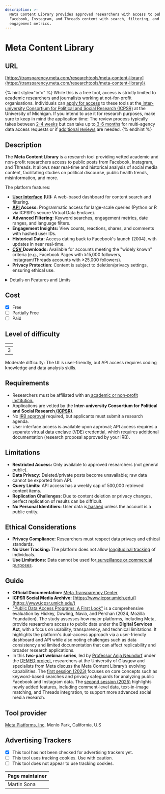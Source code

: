 ```yaml
---
description: >-
  Meta Content Library provides approved researchers with access to public
  Facebook, Instagram, and Threads content with search, filtering, and
  engagement metrics.
---
```


# Meta Content Library

## URL

[https://transparency.meta.com/researchtools/meta-content-library](https://transparency.meta.com/researchtools/meta-content-library)\


{% hint style="info" %}
While this is a free tool, access is strictly limited to academic researchers and journalists working at not-for-profit organisations. Individuals can [apply for access](https://docs.google.com/document/d/1iN4KOvFaYGZro23cB4j1FveouXMBcZnKl-yTUyx6fCg/) to these tools at the[ Inter-university Consortium for Political and Social Research (ICPSR)](https://en.wikipedia.org/wiki/Inter-university_Consortium_for_Political_and_Social_Research) at the University of Michigan. If you intend to use it for research purposes, make sure to keep in mind the application time: The review process typically takes between [2-4 weeks](https://socialmediaarchive.org/pages/?page=FAQs\&ln=en) but can take up to[ 3-6 months](https://www.researchdatagov.org/faq) for multi-agency data access requests or if [additional reviews](https://socialmediaarchive.org/pages/?page=Meta%20Content%20Library%20FAQs\&ln=en) are needed.&#x20;
{% endhint %}



## Description

The **Meta Content Library** is a research tool providing vetted academic and non-profit researchers access to public posts from Facebook, Instagram, and Threads. It allows near real-time and historical analysis of social media content, facilitating studies on political discourse, public health trends, misinformation, and more.

The platform features:

* [**User Interface**](https://en.wikipedia.org/wiki/User_interface) **(UI):** A web-based dashboard for content search and filtering.
* [**API** ](https://en.wikipedia.org/wiki/API)**Access:** Programmatic access for large-scale queries (Python or R via ICPSR's secure Virtual Data Enclave).
* **Advanced Filtering:** Keyword searches, engagement metrics, date ranges, and language filters.
* **Engagement Insights:** View counts, reactions, shares, and comments with hashed user IDs.
* **Historical Data:** Access dating back to Facebook's launch (2004), with updates in near real-time.
* [**CSV** ](https://en.wikipedia.org/wiki/Comma-separated_values)**Downloads:** Available for accounts meeting the "widely known" criteria (e.g., Facebook Pages with ≥15,000 followers, Instagram/Threads accounts with ≥25,000 followers).
* **Privacy Protection:** Content is subject to deletion/privacy settings, ensuring ethical use.

<details>

<summary>Details on Features and Limits</summary>

### Features and Functionality

* **Search Capabilities:** The Meta Content Library allows researchers to search across public Facebook and Instagram content with advanced filters. This includes keyword [queries with support for exact phrase matching](https://about.fb.com/news/2023/11/new-tools-to-support-independent-research/). Notably, the platform can even search for **text contained within images**, thanks to Meta’s OCR integration – searches now include[ text found in images posted on Facebook or Instagram](https://developers.facebook.com/docs/content-library-and-api/content-library-api/changelog)​.
* **UI and API Access:** The tool is accessible via a [web-based **graphical User Interface (UI)**](https://about.fb.com/news/2023/11/new-tools-to-support-independent-research/) as well as a [**programmatic API**](https://www.icpsr.umich.edu/web/about/cms/5231), both backed by the same near-real-time database of public content​​. This dual access means researchers can either interact with the data through a visual interface or query it using code, according to their needs.
* **Content Coverage:** Meta Content Library provides comprehensive access to public posts from [**Pages, Groups, and Events on Facebook**,](https://about.fb.com/news/2023/11/new-tools-to-support-independent-research/) plus public content from [**Instagram creator and business accounts**](https://www.icpsr.umich.edu/web/about/cms/5231)**.** As of [September 2024](https://about.fb.com/news/2023/11/new-tools-to-support-independent-research/), it was expanded to include **Threads** posts as well, further broadening the cross-platform scope of publicly accessible content​. All data is updated in near real-time, ensuring timely analysis.

### Engagement Metrics Available

* **Post Engagement Details:** For each post in the library, Meta provides engagement metrics. Researchers can see the number of **reactions** (including likes and other reactions), **comments**, and **shares** each post received​.
* **View Counts:** Importantly, the Content Library also surfaces **post view counts** – the number of times people viewed the post. This “exposure” data helps researchers understand reach, not just interaction. (For example, Meta notes that [_“the Content Library does provide view counts,”_](https://about.fb.com/news/2023/11/new-tools-to-support-independent-research/) giving insight into how many people potentially saw a piece of content​.)
* **Comments Data:** In addition to posts, **public comments** on Facebook (and recently Instagram comments via the API) are accessible, allowing analysis of discussion threads in public forums​. All these metrics and content types are available both through the UI and via API output in the data.

### Eligible Content and CSV Download Criteria

* **“Widely Known” Accounts:** The Content Library focuses on posts from high-profile public sources. According to Meta’s documentation, it includes: [**Facebook Pages** with **15,000 or more** likes _or_ followers, and **public personal accounts** that are either **verified** or have **25,000+ followers**​. ](https://socialmediaarchive.org/pages/?page=Meta+Content+Library+FAQs\&ln=en)(This covers prominent individuals and organizations on Facebook, as well as Instagram/Threads accounts meeting that follower threshold or verification status.) In other words, only content from these **widely-followed or verified accounts** is available for search and CSV export – aligning with Meta’s definition of “widely-known figures and organizations” ​([assets.mofoprod.net](https://assets.mofoprod.net/network/documents/Public_Data_Access_Programs__A_First_Look_Final_cExWfcH.pdf)).
* **Cross-Platform Inclusion:** This criterion applies across Facebook and Instagram. For example, Instagram **business and creator accounts** that are public and have at least 25k followers (or a verification badge) are included in the library ​([socialmediaarchive.org](https://socialmediaarchive.org/pages/?page=Meta+Content+Library+FAQs\&ln=en)). The same goes for Threads profiles (which are tied to Instagram accounts) meeting the 25k-follower mark. On Facebook, public profiles (personal accounts) with a [blue check or 25k followers qualify, as do Pages with 15k fans​.](https://socialmediaarchive.org/pages/?page=Meta+Content+Library+FAQs\&ln=en) This ensures that CSV downloads are limited to content from Pages and users with significant public followings.
* **CSV Exports:** Researchers can download query results as **CSV files** through the Content Library interface for these eligible accounts. Meta officially enabled CSV exports of “certain publicly-accessible content posted by widely-known figures” in 2024 as part of the toolkit’s features​. This allows offline analysis of posts and their metrics. (For instance, a researcher could query all posts matching a keyword from high-follower accounts and export the data for analysis in a spreadsheet or statistical software.)

### Query Limits and Data Usage Quotas

* **Weekly Query Budget:** Meta imposes a **rate limit** on how much data can be retrieved to ensure manageable use. Official documentation specifies a maximum of **500,000 content items** (posts, etc.) that each researcher can retrieve [in a rolling **seven-day** period, counting both UI and API queries together](https://code.peren.gouv.fr/hackathon-2024/challenge-2-contributions/team-12-ragtag/-/blob/main/platform-docs-versions/Facebook_Content-Library-API/Content-Library-API%20Documentation.md?ref_type=heads)​. In other words, the Content Library **caps results at 500,000 per week** per user. This limit is in line with Meta’s data access policies to prevent abuse while still allowing large-scale research queries.
* **CSV Download Limits:** Crucially, any results downloaded as CSV count toward that weekly quota. Meta notes that [_“results in downloaded CSV files from Content Library will be counted towards your 500,000 total search results limit_](https://developers.facebook.com/docs/content-library-and-api/content-library/)_”_&#x200B;. There is no separate higher limit for CSV exports – the same 500k/week cap applies. If a researcher exports 100k rows today, it consumes part of the 500k allotment for the current 7-day window.
* **Other Limits:** Aside from the 500k-per-week retrieval cap, all queries are subject to the platform’s standard rate limiting rules (e.g. requests per second via API, etc., as outlined in developer docs). The tool does not allow tracking beyond this limit, and it currently does [**not support historical post performance tracking over time**](https://www.icpsr.umich.edu/web/about/cms/5231) beyond the data returned at query time (unlike some features [CrowdTangle](https://apnews.com/article/meta-crowdtangle-research-misinformation-shutdown-facebook-977ece074b99adddb4887bf719f2112a) had). There is also an **access restriction** – the Content Library is **only available to vetted academic and non-profit researchers**, who must apply through the Meta Transparency Center/ICPSR process.&#x20;

</details>



## Cost

* [x] Free
* [ ] Partially Free
* [ ] Paid

## Level of difficulty

<table><thead><tr><th data-type="rating" data-max="5"></th></tr></thead><tbody><tr><td>3</td></tr></tbody></table>

Moderate difficulty: The UI is user-friendly, but API access requires coding knowledge and data analysis skills.

## Requirements

* Researchers must be affiliated with an[ academic or non-profit institution.](https://socialmediaarchive.org/pages/?page=FAQs\&ln=en)
* Applications are vetted by the **Inter-university Consortium for Political and Social Research**[ **(ICPSR)**](https://www.icpsr.umich.edu/).
* No [IRB approval](https://en.wikipedia.org/wiki/Institutional_review_board) required, but applicants must submit a research agenda.
* User interface access is available upon approval; API access requires a separate [virtual data enclave (VDE)](https://www.icpsr.umich.edu/web/pages/ICPSR/access/restricted/enclave.html) credential, which requires additional documentation (research proposal approved by your IRB).

## Limitations

* **Restricted Access:** Only available to approved researchers (not general public).
* **Data Privacy:** Deleted/private posts become unavailable; raw data cannot be exported from API.
* **Query Limits:** API access has a weekly cap of 500,000 retrieved content items.
* **Replication Challenges:** Due to content deletion or privacy changes, perfect replication of results can be difficult.
* **No Personal Identifiers:** User data is[ hashed](https://www.edps.europa.eu/data-protection/our-work/publications/papers/introduction-hash-function-personal-data_en) unless the account is a public entity.

## Ethical Considerations

* **Privacy Compliance:** Researchers must respect data privacy and ethical standards.
* **No User Tracking:** The platform does not allow [longitudinal tracking](https://transparency.meta.com/researchtools/product-terms-meta-research) of individuals.
* **Use Limitations:** Data cannot be used for[ surveillance or commercial purposes](https://transparency.meta.com/researchtools/product-terms-meta-research).

## Guide

* **Official Documentation:** [Meta Transparency Center](https://transparency.meta.com/researchtools/meta-content-library)
* **ICPSR Social Media Archive:** [https://www.icpsr.umich.edu/](https://www.icpsr.umich.edu/)
* ["Public Data Access Programs: A First Look"](https://assets.mofoprod.net/network/documents/Public_Data_Access_Programs__A_First_Look_Final_cExWfcH.pdf) is a comprehensive evaluation by Hickey, Dowling, Navia, and Pershan (2024, Mozilla Foundation). The study assesses how major platforms, including Meta, provide researchers access to public data under the **Digital Services Act**, with a focus on usability, transparency, and technical limitations. It highlights the platform's dual-access approach via a user-friendly dashboard and API while also noting challenges such as data consistency and limited documentation that can affect replicability and broader research applications.
* In this **two-part webinar series**, led by [Professor Anja Neundorf](https://www.aneundorf.net/) under the [DEMED project](https://www.gla.ac.uk/research/az/democracyresearch/), researchers at the University of Glasgow and specialists from Meta discuss the Meta Content Library’s evolving capabilities. The [first session (2023)](https://youtu.be/zny6y4VgNM4?si=3eppfWKo8kTKGCPh) focuses on core concepts such as keyword-based searches and privacy safeguards for analyzing public Facebook and Instagram data. The [second session (2025)](https://youtu.be/3Qd3K82VTGg?si=gk5n7UGRYoKNWF5B) highlights newly added features, including comment-level data, text-in-image matching, and Threads integration, to support more advanced social media research.

## Tool provider

[Meta Platforms, Inc](https://en.wikipedia.org/wiki/Meta_Platforms). Menlo Park, California, U.S

## Advertising Trackers

* [x] This tool has not been checked for advertising trackers yet.
* [ ] This tool uses tracking cookies. Use with caution.
* [ ] This tool does not appear to use tracking cookies.

| Page maintainer |
| --------------- |
| Martin Sona     |

